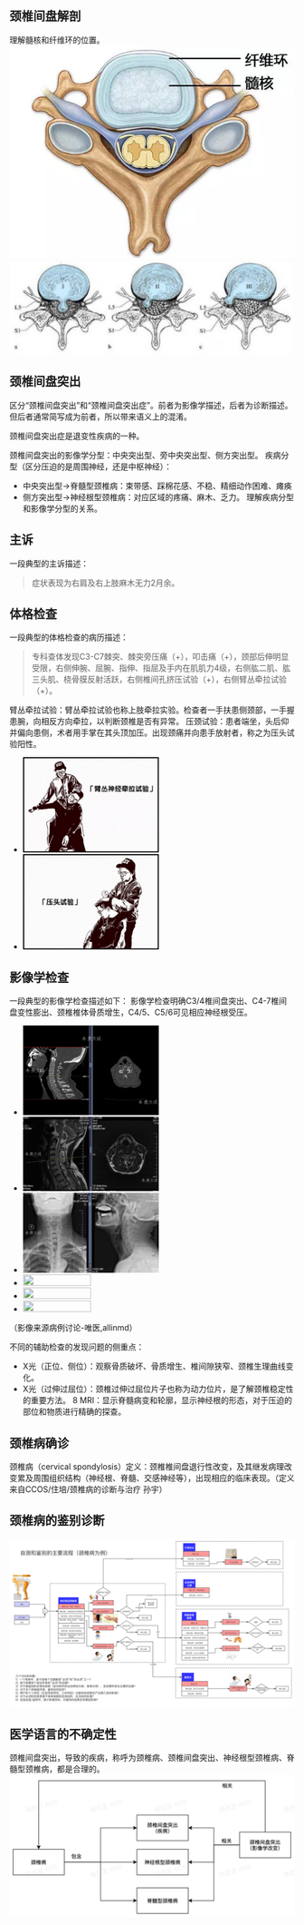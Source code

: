 ## 颈椎间盘解剖
理解髓核和纤维环的位置。
![](https://github.com/retire2053/SurgeryEndToEnd/blob/main/resources/acdf-4.png)
![](https://github.com/retire2053/SurgeryEndToEnd/blob/main/resources/acdf-5.png)

## 颈椎间盘突出

区分“颈椎间盘突出”和“颈椎间盘突出症”。前者为影像学描述，后者为诊断描述。但后者通常简写成为前者，所以带来语义上的混淆。

颈椎间盘突出症是退变性疾病的一种。

颈椎间盘突出的影像学分型：中央突出型、旁中央突出型、侧方突出型。
疾病分型（区分压迫的是周围神经，还是中枢神经）：
* 中央突出型->脊髓型颈椎病：束带感、踩棉花感、不稳、精细动作困难、瘫痪
* 侧方突出型->神经根型颈椎病：对应区域的疼痛、麻木、乏力。
理解疾病分型和影像学分型的关系。

## 主诉
一段典型的主诉描述：
> 症状表现为右肩及右上肢麻木无力2月余。

## 体格检查
一段典型的体格检查的病历描述：
> 专科查体发现C3-C7棘突、棘突旁压痛（+），叩击痛（+），颈部后伸明显受限，右侧伸腕、屈腕、指伸、指屈及手内在肌肌力4级，右侧肱二肌、肱三头肌、桡骨膜反射活跃，右侧椎间孔挤压试验（+），右侧臂丛牵拉试验（+）。

臂丛牵拉试验：臂丛牵拉试验也称上肢牵拉实验。检查者一手扶患侧颈部，一手握患腕，向相反方向牵拉，以判断颈椎是否有异常。
压颈试验：患者端坐，头后仰并偏向患侧，术者用手掌在其头顶加压。出现颈痛并向患手放射者，称之为压头试验阳性。

* <img src="https://github.com/retire2053/SurgeryEndToEnd/blob/main/resources/acdf-6.png" width="50%" height="50%"/>
* <img src="https://github.com/retire2053/SurgeryEndToEnd/blob/main/resources/acdf-7.png" width="50%" height="50%"/>

## 影像学检查
一段典型的影像学检查描述如下：
影像学检查明确C3/4椎间盘突出、C4-7椎间盘变性膨出、颈椎椎体骨质增生，C4/5、C5/6可见相应神经根受压。

* <img src="https://github.com/retire2053/SurgeryEndToEnd/blob/main/resources/acdf-8.png" width="50%" height="50%"/>
* <img src="https://github.com/retire2053/SurgeryEndToEnd/blob/main/resources/acdf-9.png" width="50%" height="50%"/>
* <img src="https://github.com/retire2053/SurgeryEndToEnd/blob/main/resources/acdf-10.png" width="50%" height="50%"/>
* <img src="https://github.com/retire2053/SurgeryEndToEnd/blob/main/resources/acdf-11.ng" width="50%" height="50%"/> 
* <img src="https://github.com/retire2053/SurgeryEndToEnd/blob/main/resources/acdf-12png" width="50%" height="50%"/>
* <img src="https://github.com/retire2053/SurgeryEndToEnd/blob/main/resources/acdf-13png" width="50%" height="50%"/>
（影像来源病例讨论-唯医,allinmd）

不同的辅助检查的发现问题的侧重点：
* X光（正位、侧位）：观察骨质破坏、骨质增生、椎间隙狭窄、颈椎生理曲线变化。
* X光（过伸过屈位）：颈椎过伸过屈位片子也称为动力位片，是了解颈椎稳定性的重要方法。
8 MRI：显示脊髓病变和轮廓，显示神经根的形态，对于压迫的部位和物质进行精确的探查。

## 颈椎病确诊
颈椎病（cervical spondylosis）定义：颈椎椎间盘退行性改变，及其继发病理改变累及周围组织结构（神经根、脊髓、交感神经等），出现相应的临床表现。（定义来自CCOS/住培/颈椎病的诊断与治疗 孙宇）

## 颈椎病的鉴别诊断
![](https://github.com/retire2053/SurgeryEndToEnd/blob/main/resources/acdf-14.png)

## 医学语言的不确定性
颈椎间盘突出，导致的疾病，称呼为颈椎病、颈椎间盘突出、神经根型颈椎病、脊髓型颈椎病，都是合理的。
![](https://github.com/retire2053/SurgeryEndToEnd/blob/main/resources/acdf-15.jpg)

